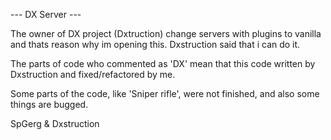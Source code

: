 --- DX Server ---

The owner of DX project (Dxtruction) change servers with plugins to vanilla and thats reason why im opening this.
Dxstruction said that i can do it.

The parts of code who commented as 'DX' mean that this code written by Dxstruction and fixed/refactored by me.

Some parts of the code, like 'Sniper rifle', were not finished, and also some things are bugged.

SpGerg & Dxstruction
